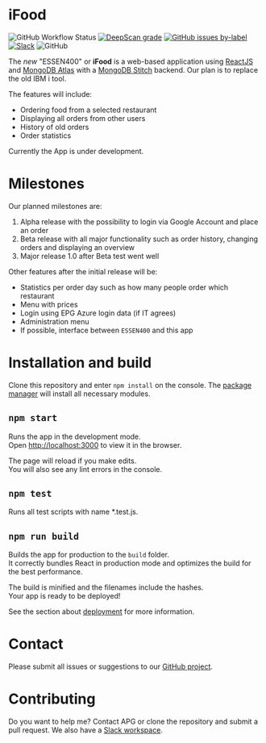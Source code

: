 # iFood
![GitHub Workflow Status](https://img.shields.io/github/workflow/status/mdelta/ifood/Node%20CI)
[![DeepScan grade](https://deepscan.io/api/teams/6656/projects/8691/branches/109057/badge/grade.svg)](https://deepscan.io/dashboard#view=project&tid=6656&pid=8691&bid=109057)
[![GitHub issues by-label](https://img.shields.io/github/issues/mdelta/ifood/bug)](https://github.com/mdelta/ifood/issues)
[![Slack](https://img.shields.io/badge/slack-join-blue)](https://vanterode.slack.com/archives/CRWBJA06T)
![GitHub](https://img.shields.io/github/license/mdelta/ifood)

The *new* "ESSEN400" or **iFood** is a web-based application using [ReactJS](https://reactjs.org/) and [MongoDB Atlas](https://cloud.mongodb.com/) with a [MongoDB Stitch](https://docs.mongodb.com/stitch/) backend. Our plan is to replace the old IBM i tool.

The features will include:
- Ordering food from a selected restaurant
- Displaying all orders from other users
- History of old orders
- Order statistics

Currently the App is under development.

# Milestones
Our planned milestones are:
1. Alpha release with the possibility to login via Google Account and place an order
2. Beta release with all major functionality such as order history, changing orders and displaying an overview
3. Major release 1.0 after Beta test went well

Other features after the initial release will be:
- Statistics per order day such as how many people order which restaurant
- Menu with prices
- Login using EPG Azure login data (if IT agrees)
- Administration menu
- If possible, interface between `ESSEN400` and this app

# Installation and build
Clone this repository and enter `npm install` on the console. The [package manager](https://nodejs.org/) will install all necessary modules. 

## `npm start`
Runs the app in the development mode.<br />
Open [http://localhost:3000](http://localhost:3000) to view it in the browser.

The page will reload if you make edits.<br />
You will also see any lint errors in the console.

## `npm test`
Runs all test scripts with name *.test.js.

## `npm run build`
Builds the app for production to the `build` folder.<br />
It correctly bundles React in production mode and optimizes the build for the best performance.

The build is minified and the filenames include the hashes.<br />
Your app is ready to be deployed!

See the section about [deployment](https://facebook.github.io/create-react-app/docs/deployment) for more information.

# Contact
Please submit all issues or suggestions to our [GitHub project](https://github.com/mdelta/ifood/issues).

# Contributing
Do you want to help me? Contact APG or clone the repository and submit a pull request. We also have a [Slack workspace](https://vanterode.slack.com).